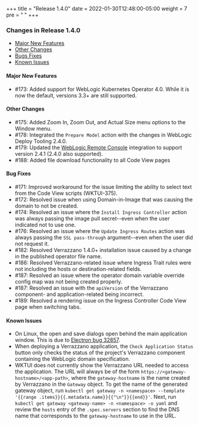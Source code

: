 +++
title = "Release 1.4.0"
date = 2022-01-30T12:48:00-05:00
weight = 7
pre = "<b> </b>"
+++

### Changes in Release 1.4.0
- [Major New Features](#major-new-features)
- [Other Changes](#other-changes)
- [Bugs Fixes](#bug-fixes)
- [Known Issues](#known-issues)


#### Major New Features
- #173: Added support for WebLogic Kubernetes Operator 4.0.  While it is now the default, versions 3.3+ are still supported.  

#### Other Changes
- #175: Added Zoom In, Zoom Out, and Actual Size menu options to the Window menu.
- #178: Integrated the `Prepare Model` action with the changes in WebLogic Deploy Tooling 2.4.0.
- #179: Updated the [WebLogic Remote Console](https://github.com/oracle/weblogic-remote-console) integration to support version 2.4.1 (2.4.0 also supported).
- #188: Added file download functionality to all Code View pages

#### Bug Fixes
- #171: Improved workaround for the issue limiting the ability to select text from the Code View scripts (WKTUI-375).
- #172: Resolved issue when using Domain-in-Image that was causing the domain to not be created.
- #174: Resolved an issue where the `Install Ingress Controller` action was always passing the image pull secret--even when the user indicated not to use one. 
- #176: Resolved an issue where the `Update Ingress Routes` action was always passing the `SSL pass-through` argument--even when the user did not request it.
- #182: Resolved Verrazzano 1.4.0+ installation issue caused by a change in the published operator file name. 
- #186: Resolved Verrazzano-related issue where Ingress Trait rules were not including the hosts or destination-related fields.
- #187: Resolved an issue where the operator domain variable override config map was not being created properly.
- #187: Resolved an issue with the `apiVersion` of the Verrazzano component- and application-related being incorrect.
- #189: Resolved a rendering issue on the Ingress Controller Code View page when switching tabs.

#### Known Issues
- On Linux, the open and save dialogs open behind the main application window.  This is due to
  [Electron bug 32857](https://github.com/electron/electron/issues/32857).
- When deploying a Verrazzano application, the `Check Application Status` button only checks the status of the project's
  Verrazzano component containing the WebLogic domain specification.
- WKTUI does not currently show the Verrazzano URL needed to access the application.  The URL will always be of
  the form `https://<gateway-hostname>/<app-path>`, where the `gateway-hostname` is the name created by Verrazzano
  in the `Gateway` object.  To get the name of the generated gateway object, run `kubectl get gateway -n <namespace> --template
  '{{range .items}}{{.metadata.name}}{{"\n"}}{{end}}'`.  Next, run `kubectl get gateway <gateway-name> -n <namespace> -o yaml`
  and review the `hosts` entry of the `.spec.servers` section to find the DNS name that corresponds to the
  `gateway-hostname` to use in the URL.
